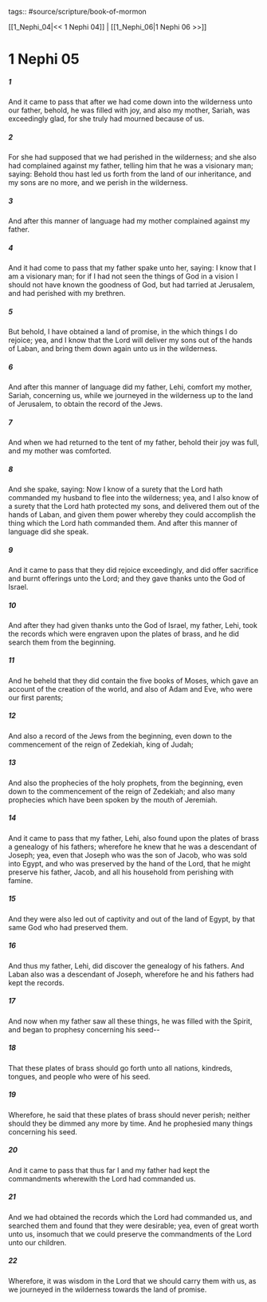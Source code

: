 tags:: #source/scripture/book-of-mormon

[[1_Nephi_04|<< 1 Nephi 04]] | [[1_Nephi_06|1 Nephi 06 >>]]

# 1 Nephi 05

##### 1

And it came to pass that after we had come down into the wilderness unto our father, behold, he was filled with joy, and also my mother, Sariah, was exceedingly glad, for she truly had mourned because of us.

##### 2

For she had supposed that we had perished in the wilderness; and she also had complained against my father, telling him that he was a visionary man; saying: Behold thou hast led us forth from the land of our inheritance, and my sons are no more, and we perish in the wilderness.

##### 3

And after this manner of language had my mother complained against my father.

##### 4

And it had come to pass that my father spake unto her, saying: I know that I am a visionary man; for if I had not seen the things of God in a vision I should not have known the goodness of God, but had tarried at Jerusalem, and had perished with my brethren.

##### 5

But behold, I have obtained a land of promise, in the which things I do rejoice; yea, and I know that the Lord will deliver my sons out of the hands of Laban, and bring them down again unto us in the wilderness.

##### 6

And after this manner of language did my father, Lehi, comfort my mother, Sariah, concerning us, while we journeyed in the wilderness up to the land of Jerusalem, to obtain the record of the Jews.

##### 7

And when we had returned to the tent of my father, behold their joy was full, and my mother was comforted.

##### 8

And she spake, saying: Now I know of a surety that the Lord hath commanded my husband to flee into the wilderness; yea, and I also know of a surety that the Lord hath protected my sons, and delivered them out of the hands of Laban, and given them power whereby they could accomplish the thing which the Lord hath commanded them. And after this manner of language did she speak.

##### 9

And it came to pass that they did rejoice exceedingly, and did offer sacrifice and burnt offerings unto the Lord; and they gave thanks unto the God of Israel.

##### 10

And after they had given thanks unto the God of Israel, my father, Lehi, took the records which were engraven upon the plates of brass, and he did search them from the beginning.

##### 11

And he beheld that they did contain the five books of Moses, which gave an account of the creation of the world, and also of Adam and Eve, who were our first parents;

##### 12

And also a record of the Jews from the beginning, even down to the commencement of the reign of Zedekiah, king of Judah;

##### 13

And also the prophecies of the holy prophets, from the beginning, even down to the commencement of the reign of Zedekiah; and also many prophecies which have been spoken by the mouth of Jeremiah.

##### 14

And it came to pass that my father, Lehi, also found upon the plates of brass a genealogy of his fathers; wherefore he knew that he was a descendant of Joseph; yea, even that Joseph who was the son of Jacob, who was sold into Egypt, and who was preserved by the hand of the Lord, that he might preserve his father, Jacob, and all his household from perishing with famine.

##### 15

And they were also led out of captivity and out of the land of Egypt, by that same God who had preserved them.

##### 16

And thus my father, Lehi, did discover the genealogy of his fathers. And Laban also was a descendant of Joseph, wherefore he and his fathers had kept the records.

##### 17

And now when my father saw all these things, he was filled with the Spirit, and began to prophesy concerning his seed--

##### 18

That these plates of brass should go forth unto all nations, kindreds, tongues, and people who were of his seed.

##### 19

Wherefore, he said that these plates of brass should never perish; neither should they be dimmed any more by time. And he prophesied many things concerning his seed.

##### 20

And it came to pass that thus far I and my father had kept the commandments wherewith the Lord had commanded us.

##### 21

And we had obtained the records which the Lord had commanded us, and searched them and found that they were desirable; yea, even of great worth unto us, insomuch that we could preserve the commandments of the Lord unto our children.

##### 22

Wherefore, it was wisdom in the Lord that we should carry them with us, as we journeyed in the wilderness towards the land of promise.

